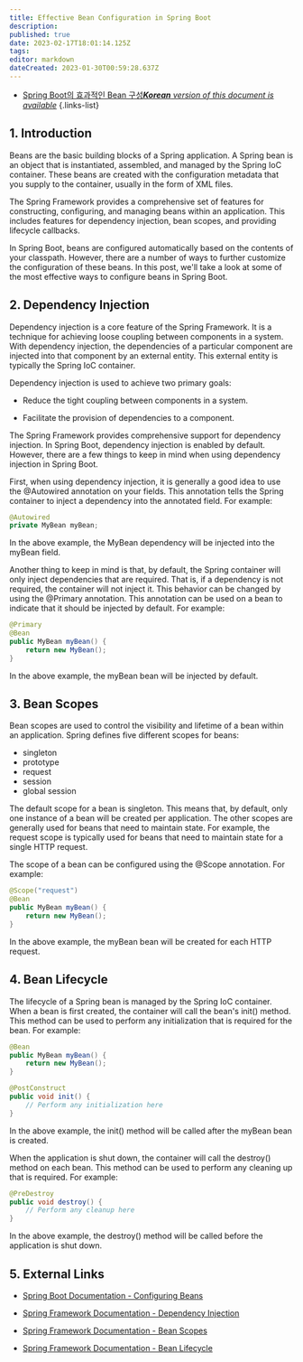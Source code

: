 ```yaml
---
title: Effective Bean Configuration in Spring Boot
description: 
published: true
date: 2023-02-17T18:01:14.125Z
tags: 
editor: markdown
dateCreated: 2023-01-30T00:59:28.637Z
---
```


- [Spring Boot의 효과적인 Bean 구성***Korean** version of this document is available*](/ko/Knowledge-base/Spring-Boot/effective-bean-configuration-in-spring-boot)
{.links-list}



## 1. Introduction

Beans are the basic building blocks of a Spring application. A Spring bean is an object that is instantiated, assembled, and managed by the Spring IoC container. These beans are created with the configuration metadata that you supply to the container, usually in the form of XML files.

The Spring Framework provides a comprehensive set of features for constructing, configuring, and managing beans within an application. This includes features for dependency injection, bean scopes, and providing lifecycle callbacks.

In Spring Boot, beans are configured automatically based on the contents of your classpath. However, there are a number of ways to further customize the configuration of these beans. In this post, we'll take a look at some of the most effective ways to configure beans in Spring Boot.

## 2. Dependency Injection

Dependency injection is a core feature of the Spring Framework. It is a technique for achieving loose coupling between components in a system. With dependency injection, the dependencies of a particular component are injected into that component by an external entity. This external entity is typically the Spring IoC container.

Dependency injection is used to achieve two primary goals:

* Reduce the tight coupling between components in a system.

* Facilitate the provision of dependencies to a component.

The Spring Framework provides comprehensive support for dependency injection. In Spring Boot, dependency injection is enabled by default. However, there are a few things to keep in mind when using dependency injection in Spring Boot.

First, when using dependency injection, it is generally a good idea to use the @Autowired annotation on your fields. This annotation tells the Spring container to inject a dependency into the annotated field. For example:

```java
@Autowired
private MyBean myBean;
```

In the above example, the MyBean dependency will be injected into the myBean field.

Another thing to keep in mind is that, by default, the Spring container will only inject dependencies that are required. That is, if a dependency is not required, the container will not inject it. This behavior can be changed by using the @Primary annotation. This annotation can be used on a bean to indicate that it should be injected by default. For example:

```java
@Primary
@Bean
public MyBean myBean() {
    return new MyBean();
}
```

In the above example, the myBean bean will be injected by default.

## 3. Bean Scopes

Bean scopes are used to control the visibility and lifetime of a bean within an application. Spring defines five different scopes for beans:

* singleton
* prototype
* request
* session
* global session

The default scope for a bean is singleton. This means that, by default, only one instance of a bean will be created per application. The other scopes are generally used for beans that need to maintain state. For example, the request scope is typically used for beans that need to maintain state for a single HTTP request.

The scope of a bean can be configured using the @Scope annotation. For example:

```java
@Scope("request")
@Bean
public MyBean myBean() {
    return new MyBean();
}
```

In the above example, the myBean bean will be created for each HTTP request.

## 4. Bean Lifecycle

The lifecycle of a Spring bean is managed by the Spring IoC container. When a bean is first created, the container will call the bean's init() method. This method can be used to perform any initialization that is required for the bean. For example:

```java
@Bean
public MyBean myBean() {
    return new MyBean();
}

@PostConstruct
public void init() {
    // Perform any initialization here
}
```

In the above example, the init() method will be called after the myBean bean is created.

When the application is shut down, the container will call the destroy() method on each bean. This method can be used to perform any cleaning up that is required. For example:

```java
@PreDestroy
public void destroy() {
    // Perform any cleanup here
}
```

In the above example, the destroy() method will be called before the application is shut down.

## 5. External Links

* [Spring Boot Documentation - Configuring Beans](https://docs.spring.io/spring-boot/docs/current/reference/htmlsingle/#boot-features-beans)

* [Spring Framework Documentation - Dependency Injection](https://docs.spring.io/spring/docs/current/spring-framework-reference/core.html#beans-di)

* [Spring Framework Documentation - Bean Scopes](https://docs.spring.io/spring/docs/current/spring-framework-reference/core.html#beans-factory-scopes)

* [Spring Framework Documentation - Bean Lifecycle](https://docs.spring.io/spring/docs/current/spring-framework-reference/core.html#beans-factory-lifecycle)